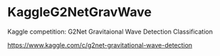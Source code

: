 # KaggleG2NetGravWave
Kaggle competition: G2Net Gravitaional Wave Detection Classification

https://www.kaggle.com/c/g2net-gravitational-wave-detection
